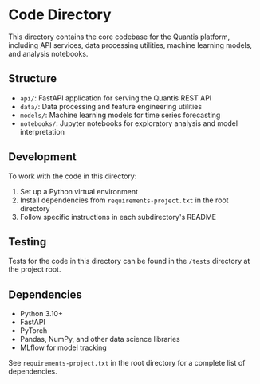 # Code Directory

This directory contains the core codebase for the Quantis platform, including API services, data processing utilities, machine learning models, and analysis notebooks.

## Structure

- `api/`: FastAPI application for serving the Quantis REST API
- `data/`: Data processing and feature engineering utilities
- `models/`: Machine learning models for time series forecasting
- `notebooks/`: Jupyter notebooks for exploratory analysis and model interpretation

## Development

To work with the code in this directory:

1. Set up a Python virtual environment
2. Install dependencies from `requirements-project.txt` in the root directory
3. Follow specific instructions in each subdirectory's README

## Testing

Tests for the code in this directory can be found in the `/tests` directory at the project root.

## Dependencies

- Python 3.10+
- FastAPI
- PyTorch
- Pandas, NumPy, and other data science libraries
- MLflow for model tracking

See `requirements-project.txt` in the root directory for a complete list of dependencies.
